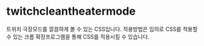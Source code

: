 # twitchcleantheatermode
트위치 극장모드를 깔끔하게 볼 수 있는 CSS입니다. 적용방법은 임의로 CSS를 적용할 수 있는 크롬 확장프로그램을 통해 CSS를 적용시킬 수 있습니다.
